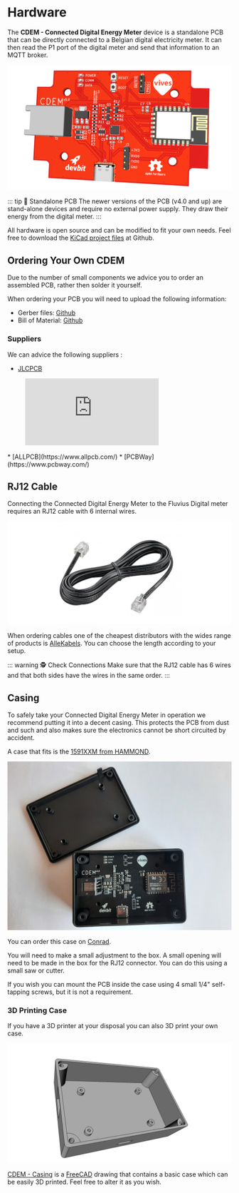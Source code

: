 # Hardware

The **CDEM - Connected Digital Energy Meter** device is a standalone PCB that can be directly connected to a Belgian digital electricity meter. It can then read the P1 port of the digital meter and send that information to an MQTT broker.

![IMAGE](./images/CDEM_v5_render.png)

::: tip 🎉 Standalone PCB
The newer versions of the PCB (v4.0 and up) are stand-alone devices and require no external power supply. They draw their energy from the digital meter.
:::

All hardware is open source and can be modified to fit your own needs. Feel free to download the [KiCad project files](https://github.com/connected-digital-energy-meter/cdem-hardware) at Github.

## Ordering Your Own CDEM

Due to the number of small components we advice you to order an assembled PCB, rather then solder it yourself.

When ordering your PCB you will need to upload the following information:

* Gerber files: [Github](https://github.com/connected-digital-energy-meter/cdem-hardware/tree/master/gerber)
* Bill of Material: [Github](https://github.com/connected-digital-energy-meter/cdem-hardware/tree/master/assembly)

### Suppliers

We can advice the following suppliers :

* [JLCPCB](https://jlcpcb.com/)
<figure class="video_container">
  <iframe src="https://jlcpcb.com/video/place.v2.mp4" frameborder="0" allowfullscreen="true"> </iframe>
</figure>
* [ALLPCB](https://www.allpcb.com/)
* [PCBWay](https://www.pcbway.com/)

## RJ12 Cable

Connecting the Connected Digital Energy Meter to the Fluvius Digital meter requires an RJ12 cable with 6 internal wires.

![RJ12 Cable](./images/rj12_cable.jpg)

When ordering cables one of the cheapest distributors with the wides range of products is [AlleKabels](https://www.allekabels.nl/rj12-kabel/7400/1181351/telefoonkabel-rj12.html). You can choose the length according to your setup.

::: warning 🕵️ Check Connections
Make sure that the RJ12 cable has 6 wires and that both sides have the wires in the same order.
:::

## Casing

To safely take your Connected Digital Energy Meter in operation we recommend putting it into a decent casing. This protects the PCB from dust and such and also makes sure the electronics cannot be short circuited by accident.

A case that fits is the [1591XXM from HAMMOND](http://www.hammondmfg.com/pdf/1591XXM.pdf).

![Casing](./images/box.jpg)

<!-- TODO - Photo of latest PCB inside case -->

You can order this case on [Conrad](https://www.conrad.be/p/hammond-electronics-1591xxmsbk-1591xxmsbk-universele-behuizing-85-x-56-x-25-abs-zwart-1-stuks-485622).

You will need to make a small adjustment to the box. A small opening will need to be made in the box for the RJ12 connector. You can do this using a small saw or cutter.

<!-- TODO - Photo of latest PCB inside case with cut hole on side -->

If you wish you can mount the PCB inside the case using 4 small 1/4" self-tapping screws, but it is not a requirement.

### 3D Printing Case

If you have a 3D printer at your disposal you can also 3D print your own case.

![Render CDEM Case](./images/render_case_cdem.png)

[CDEM - Casing](https://github.com/connected-digital-energy-meter/cdem-case) is a [FreeCAD](https://freecadweb.org) drawing that contains a basic case which can be easily 3D printed. Feel free to alter it as you wish.

<!-- TODO - Picture of our case -->
